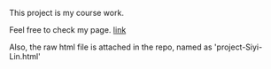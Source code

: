 This project is my course work. 

Feel free to check my page. [link](http://htmlpreview.github.io/?https://github.com/clin0/INFO532_SoftwareDevelopment/blob/master/FinalProject/project-Siyi-Lin.html)

Also, the raw html file is attached in the repo, named as 'project-Siyi-Lin.html'
